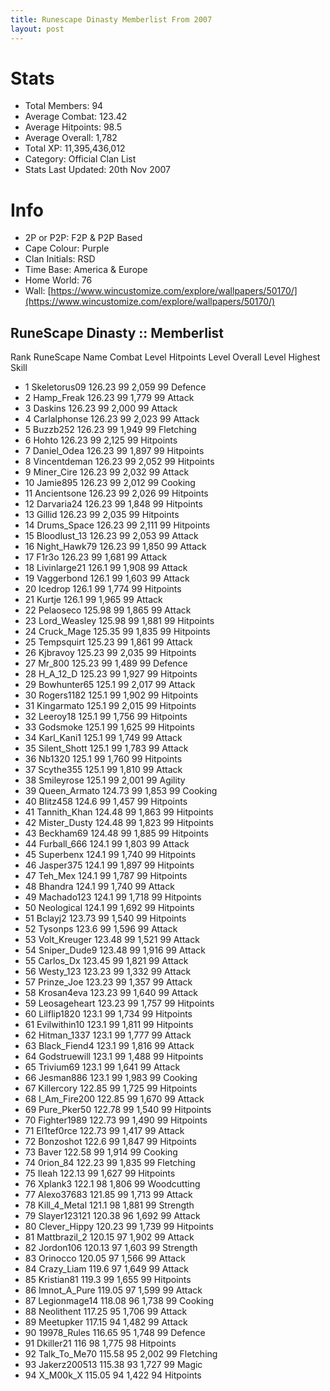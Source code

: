 ```yaml
---
title: Runescape Dinasty Memberlist From 2007
layout: post
---
```


# Stats
- Total Members: 94
- Average Combat: 123.42
- Average Hitpoints: 98.5
- Average Overall: 1,782
- Total XP: 11,395,436,012
- Category: Official Clan List
- Stats Last Updated: 20th Nov 2007


# Info
- 2P or P2P: F2P & P2P Based
- Cape Colour: Purple
- Clan Initials: RSD
- Time Base: America & Europe
- Home World: 76
- Wall: [https://www.wincustomize.com/explore/wallpapers/50170/](https://www.wincustomize.com/explore/wallpapers/50170/)

## RuneScape Dinasty :: Memberlist
Rank 	RuneScape Name 	Combat Level 	Hitpoints Level 	Overall Level 	Highest Skill
- 1 	Skeletorus09 	126.23 	99 	2,059 	99 Defence	
- 2 	Hamp_Freak 	126.23 	99 	1,779 	99 Attack	
- 3 	Daskins 	126.23 	99 	2,000 	99 Attack	
- 4 	Carlalphonse 	126.23 	99 	2,023 	99 Attack	
- 5 	Buzzb252 	126.23 	99 	1,949 	99 Fletching	
- 6 	Hohto 	126.23 	99 	2,125 	99 Hitpoints	
- 7 	Daniel_Odea 	126.23 	99 	1,897 	99 Hitpoints	
- 8 	Vincentdeman 	126.23 	99 	2,052 	99 Hitpoints	
- 9 	Miner_Cire 	126.23 	99 	2,032 	99 Attack	
- 10 	Jamie895 	126.23 	99 	2,012 	99 Cooking	
- 11 	Ancientsone 	126.23 	99 	2,026 	99 Hitpoints	
- 12 	Darvaria24 	126.23 	99 	1,848 	99 Hitpoints	
- 13 	Gillid 	126.23 	99 	2,035 	99 Hitpoints	
- 14 	Drums_Space 	126.23 	99 	2,111 	99 Hitpoints	
- 15 	Bloodlust_13 	126.23 	99 	2,053 	99 Attack	
- 16 	Night_Hawk79 	126.23 	99 	1,850 	99 Attack	
- 17 	F1r3o 	126.23 	99 	1,681 	99 Attack	
- 18 	Livinlarge21 	126.1 	99 	1,908 	99 Attack	
- 19 	Vaggerbond 	126.1 	99 	1,603 	99 Attack	
- 20 	Icedrop 	126.1 	99 	1,774 	99 Hitpoints	
- 21 	Kurtje 	126.1 	99 	1,965 	99 Attack	
- 22 	Pelaoseco 	125.98 	99 	1,865 	99 Attack	
- 23 	Lord_Weasley 	125.98 	99 	1,881 	99 Hitpoints	
- 24 	Cruck_Mage 	125.35 	99 	1,835 	99 Hitpoints	
- 25 	Tempsquirt 	125.23 	99 	1,861 	99 Attack	
- 26 	Kjbravoy 	125.23 	99 	2,035 	99 Hitpoints	
- 27 	Mr_800 	125.23 	99 	1,489 	99 Defence	
- 28 	H_A_12_D 	125.23 	99 	1,927 	99 Hitpoints	
- 29 	Bowhunter65 	125.1 	99 	2,017 	99 Attack	
- 30 	Rogers1182 	125.1 	99 	1,902 	99 Hitpoints	
- 31 	Kingarmato 	125.1 	99 	2,015 	99 Hitpoints	
- 32 	Leeroy18 	125.1 	99 	1,756 	99 Hitpoints	
- 33 	Godsmoke 	125.1 	99 	1,625 	99 Hitpoints	
- 34 	Karl_Kani1 	125.1 	99 	1,749 	99 Attack	
- 35 	Silent_Shott 	125.1 	99 	1,783 	99 Attack	
- 36 	Nb1320 	125.1 	99 	1,760 	99 Hitpoints	
- 37 	Scythe355 	125.1 	99 	1,810 	99 Attack	
- 38 	Smileyrose 	125.1 	99 	2,001 	99 Agility	
- 39 	Queen_Armato 	124.73 	99 	1,853 	99 Cooking	
- 40 	Blitz458 	124.6 	99 	1,457 	99 Hitpoints	
- 41 	Tannith_Khan 	124.48 	99 	1,863 	99 Hitpoints	
- 42 	Mister_Dusty 	124.48 	99 	1,823 	99 Hitpoints	
- 43 	Beckham69 	124.48 	99 	1,885 	99 Hitpoints	
- 44 	Furball_666 	124.1 	99 	1,803 	99 Attack	
- 45 	Superbenx 	124.1 	99 	1,740 	99 Hitpoints	
- 46 	Jasper375 	124.1 	99 	1,897 	99 Hitpoints	
- 47 	Teh_Mex 	124.1 	99 	1,787 	99 Hitpoints	
- 48 	Bhandra 	124.1 	99 	1,740 	99 Attack	
- 49 	Machado123 	124.1 	99 	1,718 	99 Hitpoints	
- 50 	Neological 	124.1 	99 	1,692 	99 Hitpoints	
- 51 	Bclayj2 	123.73 	99 	1,540 	99 Hitpoints	
- 52 	Tysonps 	123.6 	99 	1,596 	99 Attack	
- 53 	Volt_Kreuger 	123.48 	99 	1,521 	99 Attack	
- 54 	Sniper_Dude9 	123.48 	99 	1,916 	99 Attack	
- 55 	Carlos_Dx 	123.45 	99 	1,821 	99 Attack	
- 56 	Westy_123 	123.23 	99 	1,332 	99 Attack	
- 57 	Prinze_Joe 	123.23 	99 	1,357 	99 Attack	
- 58 	Krosan4eva 	123.23 	99 	1,640 	99 Attack	
- 59 	Leosageheart 	123.23 	99 	1,757 	99 Hitpoints	
- 60 	Lilflip1820 	123.1 	99 	1,734 	99 Hitpoints	
- 61 	Evilwithin10 	123.1 	99 	1,811 	99 Hitpoints	
- 62 	Hitman_1337 	123.1 	99 	1,777 	99 Attack	
- 63 	Black_Fiend4 	123.1 	99 	1,816 	99 Attack	
- 64 	Godstruewill 	123.1 	99 	1,488 	99 Hitpoints	
- 65 	Trivium69 	123.1 	99 	1,641 	99 Attack	
- 66 	Jesman886 	123.1 	99 	1,983 	99 Cooking	
- 67 	Killercory 	122.85 	99 	1,725 	99 Hitpoints	
- 68 	I_Am_Fire200 	122.85 	99 	1,670 	99 Attack	
- 69 	Pure_Pker50 	122.78 	99 	1,540 	99 Hitpoints	
- 70 	Fighter1989 	122.73 	99 	1,490 	99 Hitpoints	
- 71 	El1tef0rce 	122.73 	99 	1,417 	99 Attack	
- 72 	Bonzoshot 	122.6 	99 	1,847 	99 Hitpoints	
- 73 	Baver 	122.58 	99 	1,914 	99 Cooking	
- 74 	0rion_84 	122.23 	99 	1,835 	99 Fletching	
- 75 	Ileah 	122.13 	99 	1,627 	99 Hitpoints	
- 76 	Xplank3 	122.1 	98 	1,806 	99 Woodcutting	
- 77 	Alexo37683 	121.85 	99 	1,713 	99 Attack	
- 78 	Kill_4_Metal 	121.1 	98 	1,881 	99 Strength	
- 79 	Slayer123121 	120.38 	96 	1,692 	99 Attack	
- 80 	Clever_Hippy 	120.23 	99 	1,739 	99 Hitpoints
- 81 	Mattbrazil_2 	120.15 	97 	1,902 	99 Attack	
- 82 	Jordon106 	120.13 	97 	1,603 	99 Strength	
- 83 	Orinocco 	120.05 	97 	1,566 	99 Attack	
- 84 	Crazy_Liam 	119.6 	97 	1,649 	99 Attack	
- 85 	Kristian81 	119.3 	99 	1,655 	99 Hitpoints	
- 86 	Imnot_A_Pure 	119.05 	97 	1,599 	99 Attack	
- 87 	Legionmage14 	118.08 	96 	1,738 	99 Cooking	
- 88 	Neolithent 	117.25 	95 	1,706 	99 Attack	
- 89 	Meetupker 	117.15 	94 	1,482 	99 Attack	
- 90 	19978_Rules 	116.65 	95 	1,748 	99 Defence	
- 91 	Dkiller21 	116 	98 	1,775 	98 Hitpoints	
- 92 	Talk_To_Me70 	115.58 	95 	2,002 	99 Fletching	
- 93 	Jakerz200513 	115.38 	93 	1,727 	99 Magic	
- 94 	X_M00k_X 	115.05 	94 	1,422 	94 Hitpoints
